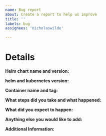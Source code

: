 ```yaml
---
name: Bug report
about: Create a report to help us improve
title: ''
labels: bug
assignees: 'nicholaswilde'

---
```


# Details

**Helm chart name and version:**

<!-- Note: This should be the helm chart name and version you have deployed. e.g. jackett 5.4.0 -->

**helm and kubernetes version:**

<!-- Note: This should be the versions of helm and kubernetes you are using.
e.g. helm: version.BuildInfo{Version:"v3.5.1", GitCommit:"32c22239423b3b4ba6706d450bd044baffdcf9e6", GitTreeState:"clean", GoVersion:"go1.15.7"}
kubernetes: Server Version: version.Info{Major:"1", Minor:"19", GitVersion:"v1.19.5+k3s2", GitCommit:"746cf4031370f443bf1230272bc79f2f72de2869", GitTreeState:"clean", BuildDate:"2020-12-18T01:42:07Z", GoVersion:"go1.15.5", Compiler:"gc", Platform:"linux/arm"}-->

**Container name and tag:**

<!-- Note: This should be the container image version you have deployed. e.g. linuxserver/jackett:v0.16.2106 -->

**What steps did you take and what happened:**

<!-- Note: This should be a clear and concise description of what the bug is. -->

**What did you expect to happen:**

**Anything else you would like to add:**

<!-- Note: Miscellaneous information that will assist in solving the issue. -->

**Additional Information:**

<!-- Note: Anything to give further context to the bug report. -->
